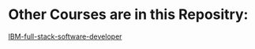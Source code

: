 # Other Courses are in this Repositry:

[IBM-full-stack-software-developer](https://github.com/ShahandFahad/IBM-full-stack-software-developer.git)
